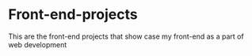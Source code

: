 # Front-end-projects
This are the front-end projects that show case my front-end as a part of web development
